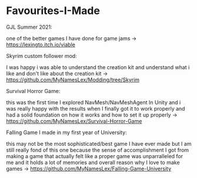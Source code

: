# Favourites-I-Made
GJL Summer 2021:


one of the better games I have done for game jams -> https://lexingto.itch.io/viable


Skyrim custom follower mod:


I was happy i was able to understand the creation kit and understand what i like and don't like about the creation kit -> https://github.com/MyNamesLex/Modding/tree/Skyrim


Survival Horror Game:


this was the first time I explored NavMesh/NavMeshAgent In Unity and i was really happy with the results when I finally got it to work properly and had a solid foundation on how it works and how to set it up properly -> https://github.com/MyNamesLex/Survival-Horror-Game


Falling Game I made in my first year of University:


this may not be the most sophisticated/best game I have ever made but I am still really fond of this one because the sense of accomplishment I got from making a game that actually felt like a proper game was unparralleled for me and it holds a lot of memories and overall reason why I love to make games  -> https://github.com/MyNamesLex/Falling-Game-University
